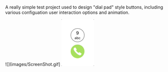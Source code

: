 A really simple test project used to design "dial pad" style buttons, including various configuation user interaction options and animation.

![](images/ScreenShot.gif]
![](images/ScreenShot.gif)
